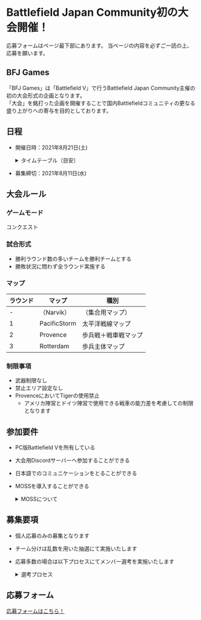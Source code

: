# Battlefield Japan Community初の大会開催！
応募フォームはページ最下部にあります。
当ページの内容を必ずご一読の上、応募を願います。

## BFJ Games
「BFJ Games」は「Battlefield V」で行うBattlefield Japan Community主催の初の大会形式の企画となります。<br>
「大会」を銘打った企画を開催することで国内Battlefieldコミュニティの更なる盛り上がりへの寄与を目的としております。

## 日程
- 開催日時：2021年8月21日(土)
	<details>
	<summary>タイムテーブル（目安）</summary>

	| 時間 | 内容 |
	| ---- | ---- |
	|20:30|大会用Discordサーバー集合|
	|20:40|試合用コミュニティゲームへの案内開始|
	|21:00|試合開始|
	|22:30|試合終了、記念撮影|
	</details>

- 募集締切：2021年8月11日(水)

## 大会ルール
### ゲームモード
コンクエスト

### 試合形式
- 勝利ラウンド数の多いチームを勝利チームとする
- 勝敗状況に問わず全ラウンド実施する

### マップ
|ラウンド|マップ|種別|
| ---- | ---- | ---- |
|-|（Narvik）|（集合用マップ）|
|1|PacificStorm|太平洋戦線マップ|
|2|Provence|歩兵戦＋戦車戦マップ|
|3|Rotterdam|歩兵主体マップ|

### 制限事項
- 武器制限なし
- 禁止エリア設定なし
- ProvenceにおいてTigerの使用禁止
  - アメリカ陣営とドイツ陣営で使用できる戦車の能力差を考慮しての制限となります

## 参加要件
- PC版Battlefield Vを所有している
- 大会用Discordサーバーへ参加することができる
- 日本語でのコミュニケーションをとることができる
- MOSSを導入することができる
	<details>
	<summary>MOSSについて</summary>

   - [MOSSオフィシャル サイト](https://nohope.eu)
   - MOSSは、ESLでの無料ゲーム開発を支援するために2010年にNohope92によって作成されました。MOSSはESLがプレーヤーのフェアプレーとアイデンティティを管理するのに役立ちます。MOSSは無料です。
   - MOSSが収集しない情報
     - ハードディスク上のファイルの内容
     - アカウント
     - シリアル番号およびその他の仮想資産
     - レジストリ情報
   - MOSSが収集する情報
     - ランダムなスクリーンショット（モニター画面、複数のモニターがある場合は、スクリーンショットも取得します）
     - ハードウェア情報
     - バックグラウンドでのすべてのプロセスの名前とハッシュ値。
     - ゲームが開始された後、ステッカー、モデルなどの名前やハッシュ値など、呼び出されたゲームリソース
     - ゲームで呼び出されるすべてのソフトウェアの名前とハッシュ値。
     - 各スクリーンショットの時刻、DXバージョン、およびファイル検証コード。
     - すべてのexeファイルの実行時間と使用時間。
     - すべてのマウスとキーボードの操作の統計と計算されたパターンの数。
   - MOSSの使い方
     - 最初にMOSSを起動してから、ゲームを起動します。
       - MOSSを起動し、ファイル選択肢（左側の最初の選択肢）をクリックしてパラメーターを選択し、ゲームをバトルフィールドV（バトルフィールド5）として選択します。
	</details>

## 募集要項
- 個人応募のみの募集となります
- チーム分けは乱数を用いた抽選にて実施いたします
- 応募多数の場合は以下プロセスにてメンバー選考を実施いたします
	<details>
	<summary>選考プロセス</summary>

	|プロセス|選考基準|
	| ---- | ---- |
	|1|Rankの高い順に40名を選考|
	|2|プロセス1の選考外プレイヤーからSPMの高い順に14名を選考|
	|3|プロセス1,2の選考外プレイヤーからKPMの高い順に10名を選考|
	> 各種数値の確認は[Battlefield Tracker](https://battlefieldtracker.com/bfv/)を利用いたします
	</details>

## 応募フォーム
[応募フォームはこちら！](https://docs.google.com/forms/d/e/1FAIpQLSc_mlMdYRW-7riQ7cyyM124nCj2pyAqWvxq3pjIS0ZI7dPYRQ/viewform)
